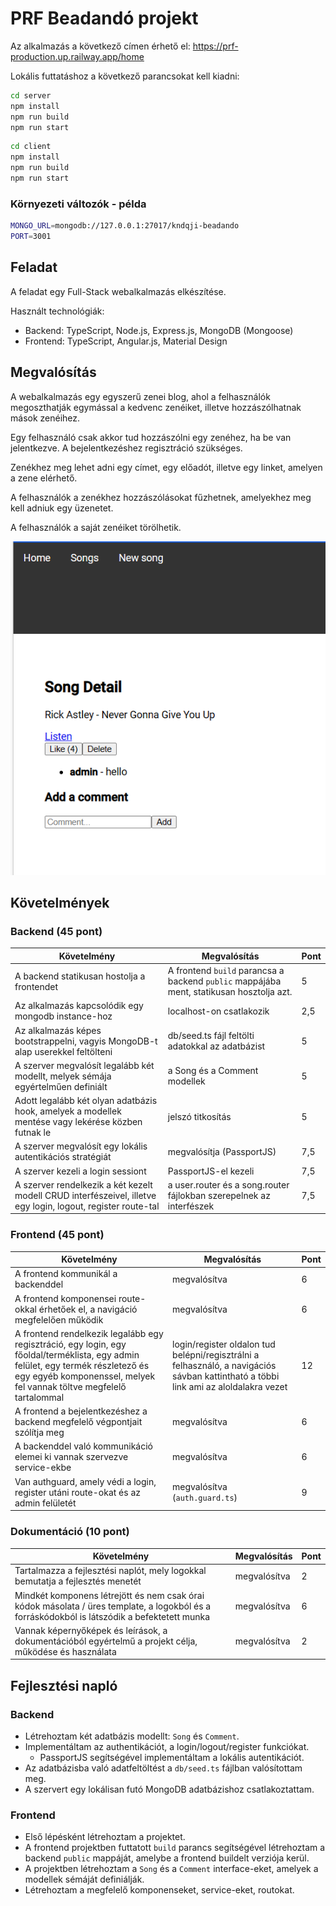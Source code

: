 # PRF Beadandó projekt

Az alkalmazás a következő címen érhető el: https://prf-production.up.railway.app/home

Lokális futtatáshoz a következő parancsokat kell kiadni:

```bash
cd server
npm install
npm run build
npm run start
```

```bash
cd client
npm install
npm run build
npm run start
```

### Környezeti változók - példa

```bash
MONGO_URL=mongodb://127.0.0.1:27017/kndqji-beadando
PORT=3001
```

## Feladat

A feladat egy Full-Stack webalkalmazás elkészítése.

Használt technológiák:

- Backend: TypeScript, Node.js, Express.js, MongoDB (Mongoose)
- Frontend: TypeScript, Angular.js, Material Design

## Megvalósítás

A webalkalmazás egy egyszerű zenei blog, ahol a felhasználók megoszthatják egymással a kedvenc zenéiket, illetve hozzászólhatnak mások zenéihez.

Egy felhasználó csak akkor tud hozzászólni egy zenéhez, ha be van jelentkezve. A bejelentkezéshez regisztráció szükséges.

Zenékhez meg lehet adni egy címet, egy előadót, illetve egy linket, amelyen a zene elérhető.

A felhasználók a zenékhez hozzászólásokat fűzhetnek, amelyekhez meg kell adniuk egy üzenetet.

A felhasználók a saját zenéiket törölhetik.

![screenshots](./prf-bead-pelda.png)

## Követelmények

### Backend (45 pont)

| Követelmény                                                                                                  | Megvalósítás                                                                             | Pont |
| ------------------------------------------------------------------------------------------------------------ | ---------------------------------------------------------------------------------------- | ---- |
| A backend statikusan hostolja a frontendet                                                                   | A frontend `build` parancsa a backend `public` mappájába ment, statikusan hosztolja azt. | 5    |
| Az alkalmazás kapcsolódik egy mongodb instance-hoz                                                           | localhost-on csatlakozik                                                                 | 2,5  |
| Az alkalmazás képes bootstrappelni, vagyis MongoDB-t alap userekkel feltölteni                               | db/seed.ts fájl feltölti adatokkal az adatbázist                                         | 5    |
| A szerver megvalósít legalább két modellt, melyek sémája egyértelműen definiált                              | a Song és a Comment modellek                                                             | 5    |
| Adott legalább két olyan adatbázis hook, amelyek a modellek mentése vagy lekérése közben futnak le           | jelszó titkosítás                                                                        | 5    |
| A szerver megvalósít egy lokális autentikációs stratégiát                                                    | megvalósítja (PassportJS)                                                                | 7,5  |
| A szerver kezeli a login sessiont                                                                            | PassportJS-el kezeli                                                                     | 7,5  |
| A szerver rendelkezik a két kezelt modell CRUD interfészeivel, illetve egy login, logout, register route-tal | a user.router és a song.router fájlokban szerepelnek az interfészek                      | 7,5  |

### Frontend (45 pont)

| Követelmény                                                                                                                                                                                              | Megvalósítás                                                                                                                         | Pont |
| -------------------------------------------------------------------------------------------------------------------------------------------------------------------------------------------------------- | ------------------------------------------------------------------------------------------------------------------------------------ | ---- |
| A frontend kommunikál a backenddel                                                                                                                                                                       | megvalósítva                                                                                                                         | 6    |
| A frontend komponensei route-okkal érhetőek el, a navigáció megfelelően működik                                                                                                                          | megvalósítva                                                                                                                         | 6    |
| A frontend rendelkezik legalább egy regisztráció, egy login, egy főoldal/terméklista, egy admin felület, egy termék részletező és egy egyéb komponenssel, melyek fel vannak töltve megfelelő tartalommal | login/register oldalon tud belépni/regisztrálni a felhasználó, a navigációs sávban kattintható a többi link ami az aloldalakra vezet | 12   |
| A frontend a bejelentkezéshez a backend megfelelő végpontjait szólítja meg                                                                                                                               | megvalósítva                                                                                                                         | 6    |
| A backenddel való kommunikáció elemei ki vannak szervezve service-ekbe                                                                                                                                   | megvalósítva                                                                                                                         | 6    |
| Van authguard, amely védi a login, register utáni route-okat és az admin felületét                                                                                                                       | megvalósítva (`auth.guard.ts`)                                                                                                       | 9    |

### Dokumentáció (10 pont)

| Követelmény                                                                                                                                  | Megvalósítás | Pont |
| -------------------------------------------------------------------------------------------------------------------------------------------- | ------------ | ---- |
| Tartalmazza a fejlesztési naplót, mely logokkal bemutatja a fejlesztés menetét                                                               | megvalósítva | 2    |
| Mindkét komponens létrejött és nem csak órai kódok másolata / üres template, a logokból és a forráskódokból is látszódik a befektetett munka | megvalósítva | 6    |
| Vannak képernyőképek és leírások, a dokumentációból egyértelmű a projekt célja, működése és használata                                       | megvalósítva | 2    |

## Fejlesztési napló

### Backend

- Létrehoztam két adatbázis modellt: `Song` és `Comment`.
- Implementáltam az authentikációt, a login/logout/register funkciókat.
  - PassportJS segítségével implementáltam a lokális autentikációt.
- Az adatbázisba való adatfeltöltést a `db/seed.ts` fájlban valósítottam meg.
- A szervert egy lokálisan futó MongoDB adatbázishoz csatlakoztattam.

### Frontend

- Első lépésként létrehoztam a projektet.
- A frontend projektben futtatott `build` parancs segítségével létrehoztam a backend `public` mappáját, amelybe a frontend buildelt verziója kerül.
- A projektben létrehoztam a `Song` és a `Comment` interface-eket, amelyek a modellek sémáját definiálják.
- Létrehoztam a megfelelő komponenseket, service-eket, routokat.
